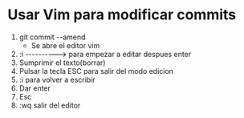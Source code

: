 # Usar Vim para modificar commits
1. git commit --amend
    - Se abre el editor vim
2. :i ----------> para empezar a editar despues enter
3. Sumprimir el texto(borrar)
4. Pulsar la tecla ESC para salir del modo edicion 
5. :i para volver a escribir
6. Dar enter
7. Esc
8. :wq salir del editor
